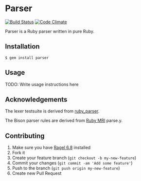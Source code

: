 # Parser

[![Build Status](https://travis-ci.org/whitequark/parser.png?branch=master)](https://travis-ci.org/whitequark/parser)
[![Code Climate](https://codeclimate.com/github/whitequark/parser.png)](https://codeclimate.com/github/whitequark/parser)

Parser is a Ruby parser written in pure Ruby.

## Installation

    $ gem install parser

## Usage

TODO: Write usage instructions here

## Acknowledgements

The lexer testsuite is derived from [ruby_parser](http://github.com/seattlerb/ruby_parser).

The Bison parser rules are derived from [Ruby MRI](http://github.com/ruby/ruby) parse.y.

## Contributing

1. Make sure you have [Ragel 6.8](http://www.complang.org/ragel/) installed
2. Fork it
3. Create your feature branch (`git checkout -b my-new-feature`)
4. Commit your changes (`git commit -am 'Add some feature'`)
5. Push to the branch (`git push origin my-new-feature`)
6. Create new Pull Request
